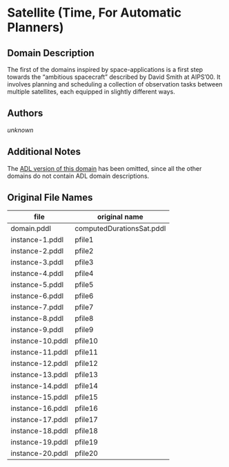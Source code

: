 # Satellite (Time, For Automatic Planners)

## Domain Description

The first of the domains inspired by space-applications is a first step towards the “ambitious spacecraft” described by David Smith at AIPS’00.
It involves planning and scheduling a collection of observation tasks between multiple satellites, each equipped in slightly different ways.

## Authors

*unknown*

## Additional Notes

The [ADL version of this domain][1] has been omitted, since all the other domains do not contain ADL domain descriptions.

## Original File Names

| file             | original name             |
|------------------|---------------------------|
| domain.pddl      | computedDurationsSat.pddl |
| instance-1.pddl  | pfile1                    |
| instance-2.pddl  | pfile2                    |
| instance-3.pddl  | pfile3                    |
| instance-4.pddl  | pfile4                    |
| instance-5.pddl  | pfile5                    |
| instance-6.pddl  | pfile6                    |
| instance-7.pddl  | pfile7                    |
| instance-8.pddl  | pfile8                    |
| instance-9.pddl  | pfile9                    |
| instance-10.pddl | pfile10                   |
| instance-11.pddl | pfile11                   |
| instance-12.pddl | pfile12                   |
| instance-13.pddl | pfile13                   |
| instance-14.pddl | pfile14                   |
| instance-15.pddl | pfile15                   |
| instance-16.pddl | pfile16                   |
| instance-17.pddl | pfile17                   |
| instance-18.pddl | pfile18                   |
| instance-19.pddl | pfile19                   |
| instance-20.pddl | pfile20                   |




[1]:additional-notes/domain-adl.pddl
